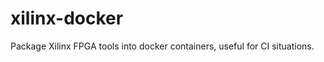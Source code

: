 xilinx-docker
=============

Package Xilinx FPGA tools into docker containers, useful for CI situations.

